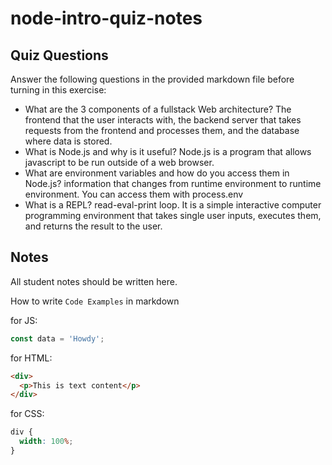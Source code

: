 # node-intro-quiz-notes

## Quiz Questions

Answer the following questions in the provided markdown file before turning in this exercise:

- What are the 3 components of a fullstack Web architecture?
  The frontend that the user interacts with, the backend server that takes requests from the frontend and processes them, and the database where data is stored.
- What is Node.js and why is it useful?
  Node.js is a program that allows javascript to be run outside of a web browser.
- What are environment variables and how do you access them in Node.js?
  information that changes from runtime environment to runtime environment. You can access them with process.env
- What is a REPL?
  read-eval-print loop. It is a simple interactive computer programming environment that takes single user inputs, executes them, and returns the result to the user.

## Notes

All student notes should be written here.

How to write `Code Examples` in markdown

for JS:

```javascript
const data = 'Howdy';
```

for HTML:

```html
<div>
  <p>This is text content</p>
</div>
```

for CSS:

```css
div {
  width: 100%;
}
```
